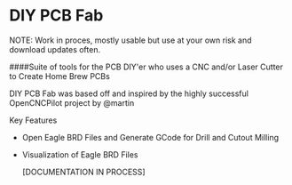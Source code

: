 # DIY PCB Fab

NOTE: Work in proces, mostly usable but use at your own risk and download updates often.

####Suite of tools for the PCB DIY'er who uses a CNC and/or Laser Cutter to Create Home Brew PCBs

DIY PCB Fab was based off and inspired by the highly successful OpenCNCPilot project by @martin

Key Features

* Open Eagle BRD Files and Generate GCode for Drill and Cutout Milling
* Visualization of Eagle BRD Files 

  [DOCUMENTATION IN PROCESS]